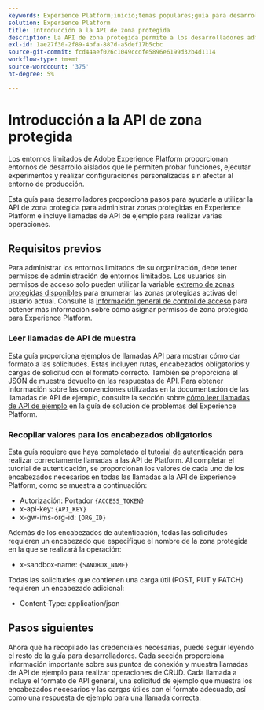 ```yaml
---
keywords: Experience Platform;inicio;temas populares;guía para desarrolladores de espacios aislados
solution: Experience Platform
title: Introducción a la API de zona protegida
description: La API de zona protegida permite a los desarrolladores administrar mediante programación las zonas protegidas en Adobe Experience Platform. Siga esta guía para aprender a realizar operaciones clave con la API.
exl-id: 1ae27f30-2f89-4bfa-887d-a5def17b5cbc
source-git-commit: fcd44aef026c1049ccdfe5896e6199d32b4d1114
workflow-type: tm+mt
source-wordcount: '375'
ht-degree: 5%

---
```


# Introducción a la API de zona protegida

Los entornos limitados de Adobe Experience Platform proporcionan entornos de desarrollo aislados que le permiten probar funciones, ejecutar experimentos y realizar configuraciones personalizadas sin afectar al entorno de producción.

Esta guía para desarrolladores proporciona pasos para ayudarle a utilizar la API de zona protegida para administrar zonas protegidas en Experience Platform e incluye llamadas de API de ejemplo para realizar varias operaciones.

## Requisitos previos

Para administrar los entornos limitados de su organización, debe tener permisos de administración de entornos limitados. Los usuarios sin permisos de acceso solo pueden utilizar la variable [extremo de zonas protegidas disponibles](./available.md) para enumerar las zonas protegidas activas del usuario actual. Consulte la [información general de control de acceso](../../access-control/home.md) para obtener más información sobre cómo asignar permisos de zona protegida para Experience Platform.

### Leer llamadas de API de muestra

Esta guía proporciona ejemplos de llamadas API para mostrar cómo dar formato a las solicitudes. Estas incluyen rutas, encabezados obligatorios y cargas de solicitud con el formato correcto. También se proporciona el JSON de muestra devuelto en las respuestas de API. Para obtener información sobre las convenciones utilizadas en la documentación de las llamadas de API de ejemplo, consulte la sección sobre [cómo leer llamadas de API de ejemplo](../../landing/troubleshooting.md#how-do-i-format-an-api-request) en la guía de solución de problemas del Experience Platform.

### Recopilar valores para los encabezados obligatorios

Esta guía requiere que haya completado el [tutorial de autenticación](https://www.adobe.com/go/platform-api-authentication-en) para realizar correctamente llamadas a las API de Platform. Al completar el tutorial de autenticación, se proporcionan los valores de cada uno de los encabezados necesarios en todas las llamadas a la API de Experience Platform, como se muestra a continuación:

* Autorización: Portador `{ACCESS_TOKEN}`
* x-api-key: `{API_KEY}`
* x-gw-ims-org-id: `{ORG_ID}`

Además de los encabezados de autenticación, todas las solicitudes requieren un encabezado que especifique el nombre de la zona protegida en la que se realizará la operación:

* x-sandbox-name: `{SANDBOX_NAME}`

Todas las solicitudes que contienen una carga útil (POST, PUT y PATCH) requieren un encabezado adicional:

* Content-Type: application/json

## Pasos siguientes

Ahora que ha recopilado las credenciales necesarias, puede seguir leyendo el resto de la guía para desarrolladores. Cada sección proporciona información importante sobre sus puntos de conexión y muestra llamadas de API de ejemplo para realizar operaciones de CRUD. Cada llamada a incluye el formato de API general, una solicitud de ejemplo que muestra los encabezados necesarios y las cargas útiles con el formato adecuado, así como una respuesta de ejemplo para una llamada correcta.
